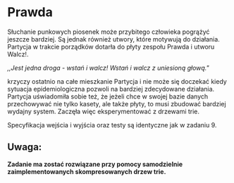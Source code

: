 # Prawda

Słuchanie punkowych piosenek może przybitego człowieka pogrążyć jeszcze bardziej. Są jednak również utwory, które motywują do działania. Partycja w trakcie porządków dotarła do płyty zespołu Prawda i utworu Walcz!.

*,,Jest jedna droga - wstań i walcz!*
*Wstań i walcz z uniesioną głową."*

krzyczy ostatnio na całe mieszkanie Partycja i nie może się doczekać kiedy sytuacja epidemiologiczna pozwoli na bardziej zdecydowane działania. Partycja uświadomiła sobie też, że jeżeli chce w swojej bazie danych przechowywać nie tylko kasety, ale także płyty, to musi zbudować bardziej wydajny system. Zaczęła więc eksperymentować z drzewami trie.

Specyfikacja wejścia i wyjścia oraz testy są identyczne jak w zadaniu 9.

## Uwaga:

**Zadanie ma zostać rozwiązane przy pomocy samodzielnie zaimplementowanych skompresowanych drzew trie.**
